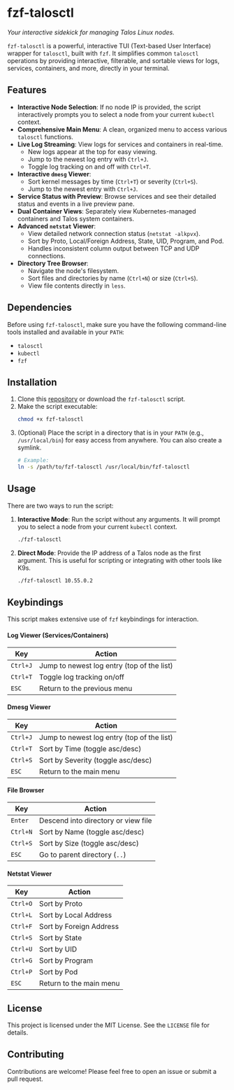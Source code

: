 # fzf-talosctl

*Your interactive sidekick for managing Talos Linux nodes.*

`fzf-talosctl` is a powerful, interactive TUI (Text-based User Interface) wrapper for `talosctl`, built with `fzf`. It simplifies common `talosctl` operations by providing interactive, filterable, and sortable views for logs, services, containers, and more, directly in your terminal.

## Features

*   **Interactive Node Selection**: If no node IP is provided, the script interactively prompts you to select a node from your current `kubectl` context.
*   **Comprehensive Main Menu**: A clean, organized menu to access various `talosctl` functions.
*   **Live Log Streaming**: View logs for services and containers in real-time.
    *   New logs appear at the top for easy viewing.
    *   Jump to the newest log entry with `Ctrl+J`.
    *   Toggle log tracking on and off with `Ctrl+T`.
*   **Interactive `dmesg` Viewer**:
    *   Sort kernel messages by time (`Ctrl+T`) or severity (`Ctrl+S`).
    *   Jump to the newest entry with `Ctrl+J`.
*   **Service Status with Preview**: Browse services and see their detailed status and events in a live preview pane.
*   **Dual Container Views**: Separately view Kubernetes-managed containers and Talos system containers.
*   **Advanced `netstat` Viewer**:
    *   View detailed network connection status (`netstat -alkpvx`).
    *   Sort by Proto, Local/Foreign Address, State, UID, Program, and Pod.
    *   Handles inconsistent column output between TCP and UDP connections.
*   **Directory Tree Browser**:
    *   Navigate the node's filesystem.
    *   Sort files and directories by name (`Ctrl+N`) or size (`Ctrl+S`).
    *   View file contents directly in `less`.

## Dependencies

Before using `fzf-talosctl`, make sure you have the following command-line tools installed and available in your `PATH`:

*   `talosctl`
*   `kubectl`
*   `fzf`

## Installation

1.  Clone this [repository](https://github.com/containdk/fzf-talosctl.git) or download the `fzf-talosctl` script.
2.  Make the script executable:
    ```sh
    chmod +x fzf-talosctl
    ```
3.  (Optional) Place the script in a directory that is in your `PATH` (e.g., `/usr/local/bin`) for easy access from anywhere. You can also create a symlink.
    ```sh
    # Example:
    ln -s /path/to/fzf-talosctl /usr/local/bin/fzf-talosctl
    ```

## Usage

There are two ways to run the script:

1.  **Interactive Mode**: Run the script without any arguments. It will prompt you to select a node from your current `kubectl` context.
    ```sh
    ./fzf-talosctl
    ```

2.  **Direct Mode**: Provide the IP address of a Talos node as the first argument. This is useful for scripting or integrating with other tools like K9s.
    ```sh
    ./fzf-talosctl 10.55.0.2
    ```

## Keybindings

This script makes extensive use of `fzf` keybindings for interaction.

#### Log Viewer (Services/Containers)
| Key | Action |
|---|---|
| `Ctrl+J` | Jump to newest log entry (top of the list) |
| `Ctrl+T` | Toggle log tracking on/off |
| `ESC` | Return to the previous menu |

#### Dmesg Viewer
| Key | Action |
|---|---|
| `Ctrl+J` | Jump to newest log entry (top of the list) |
| `Ctrl+T` | Sort by Time (toggle asc/desc) |
| `Ctrl+S` | Sort by Severity (toggle asc/desc) |
| `ESC` | Return to the main menu |

#### File Browser
| Key | Action |
|---|---|
| `Enter` | Descend into directory or view file |
| `Ctrl+N` | Sort by Name (toggle asc/desc) |
| `Ctrl+S` | Sort by Size (toggle asc/desc) |
| `ESC` | Go to parent directory (`..`) |

#### Netstat Viewer
| Key | Action |
|---|---|
| `Ctrl+O` | Sort by Proto |
| `Ctrl+L` | Sort by Local Address |
| `Ctrl+F` | Sort by Foreign Address |
| `Ctrl+S` | Sort by State |
| `Ctrl+U` | Sort by UID |
| `Ctrl+G` | Sort by Program |
| `Ctrl+P` | Sort by Pod |
| `ESC` | Return to the main menu |

## License

This project is licensed under the MIT License. See the `LICENSE` file for details.

## Contributing

Contributions are welcome! Please feel free to open an issue or submit a pull request.